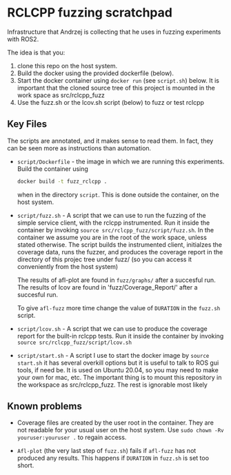 # RCLCPP fuzzing scratchpad

Infrastructure that Andrzej is collecting that he uses in fuzzing
experiments with ROS2.

The idea is that you:

1. clone this repo on the host system.
2. Build the docker using the provided dockerfile (below).
3. Start the docker container using `docker run` (see `script.sh`)
   below. It is important that the cloned source tree of this project
   is mounted in the work space as src/rclcpp_fuzz
4. Use the fuzz.sh or the lcov.sh script (below) to fuzz or test
   rclcpp

## Key Files

The scripts are annotated, and it makes sense to read them.  In fact,
they can be seen more as instructions than automation.

* `script/Dockerfile` - the image in which we are running this experiments.
  Build the container using
  ```bash
  docker build -t fuzz_rclcpp .
  ```
  when in the directory `script`.  This is done outside the container,
  on the host system.

* `script/fuzz.sh` - A script that we can use to run the fuzzing of the
  simple service client, with the rclcpp instrumented. Run it inside the
  container by invoking `source src/rclcpp_fuzz/script/fuzz.sh`. In
  the container we assume you are in the root of the work space,
  unless stated otherwise.  The script builds the instrumented client,
  initialzes the coverage data, runs the fuzzer, and produces the
  coverage report in the directory of this projec tree under fuzz/ (so
  you can access it conveniently from the host system)

  The results of afl-plot are found in `fuzz/graphs/` after a
  succesful run.  The results of lcov are found in
  'fuzz/Coverage_Report/' after a succesful run.

  To give `afl-fuzz` more time change the value of `DURATION` in the
  `fuzz.sh` script.

* `script/lcov.sh` - A script that we can use to produce the coverage
  report for the built-in rclcpp tests. Run it inside the container by
  invoking `source src/rclcpp_fuzz/script/lcov.sh`

* `script/start.sh` - A script I use to start the docker image by
  `source start.sh` it has several overkill options but it is useful to
  talk to ROS gui tools, if need be.  It is used on Ubuntu 20.04, so you
  may need to make your own for mac, etc.  The important thing is to
  mount this repository in the workspace as src/rclcpp_fuzz.  The rest
  is ignorable most likely

## Known problems

- Coverage files are created by the user root in the container. They
  are not readable for your usual user on the host system.  Use `sudo
  chown -Rv youruser:youruser .` to regain access.

- `Afl-plot` (the very last step of `fuzz.sh`) fails if `afl-fuzz` has
  not produced any results.  This happens if `DURATION` in `fuzz.sh`
  is set too short.

